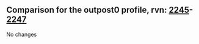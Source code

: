 ## Comparison for the outpost0 profile, rvn: [2245](https://github.com/PRO100KatYT/FortniteProfileRevisions/tree/main/profiles/outpost0/2245%20outpost0.json)-[2247](https://github.com/PRO100KatYT/FortniteProfileRevisions/tree/main/profiles/outpost0/2247%20outpost0.json)

No changes
